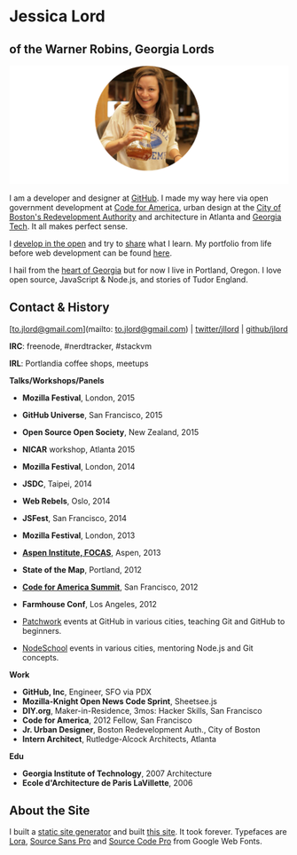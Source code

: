 # Jessica Lord
## of the Warner Robins, Georgia Lords

![chemex](assets/chemex-round.png)

I am a developer and designer at [GitHub](http://www.github.com/about). I made my way here via open government development at [Code for America](http://codeforamerica.org/), urban design at the [City of Boston's Redevelopment Authority](http://www.bostonredevelopmentauthority.org/) and architecture in Atlanta and [Georgia Tech](http://www.coa.gatech.edu/). It all makes perfect sense.

I [develop in the open](http://www.github.com/jlord) and try to [share](/blog) what I learn. My portfolio from life before web development can be found [here](http://jlord.herokuapp.com/hello).

I hail from the [heart of Georgia](http://www.13wmaz.com) but for now I live in Portland, Oregon. I love open source, JavaScript & Node.js, and stories of Tudor England.

## Contact & History

<span class="meta">[to.jlord@gmail.com](mailto: to.jlord@gmail.com) | [twitter/jllord](http://www.twitter.com/jllord) | [github/jlord](http://www.github.com/jlord)</span>

**IRC**: freenode, #nerdtracker, #stackvm

**IRL**: Portlandia coffee shops, meetups

**Talks/Workshops/Panels**

- **Mozilla Festival**, London, 2015
- **GitHub Universe**, San Francisco, 2015
- **Open Source Open Society**, New Zealand, 2015
- **NICAR** workshop, Atlanta 2015
- **Mozilla Festival**, London, 2014
- **JSDC**, Taipei, 2014
- **Web Rebels**, Oslo, 2014
- **JSFest**, San Francisco, 2014
- **Mozilla Festival**, London, 2013
- [**Aspen Institute, FOCAS**](http://www.aspeninstitute.org/policy-work/communications-society/FOCAS2013), Aspen, 2013
- **State of the Map**, Portland, 2012
- [**Code for America Summit**](http://www.youtube.com/watch?v=Q76bKK229aM), San Francisco, 2012
- **Farmhouse Conf**, Los Angeles, 2012


- [Patchwork](https://github.com/blog/search?q=Patchwork) events at GitHub in various cities, teaching Git and GitHub to beginners.
- [NodeSchool](http://www.nodeschool.io) events in various cities, mentoring Node.js and Git concepts.

**Work**

- **GitHub, Inc**, Engineer, SFO via PDX
- **Mozilla-Knight Open News Code Sprint**, Sheetsee.js
- **DIY.org**, Maker-in-Residence, 3mos: Hacker Skills, San Francisco
- **Code for America**, 2012 Fellow, San Francisco
- **Jr. Urban Designer**, Boston Redevelopment Auth., City of Boston
- **Intern Architect**, Rutledge-Alcock Architects, Atlanta

**Edu**

- **Georgia Institute of Technology**, 2007 Architecture
- **Ecole d'Architecture de Paris LaVillette**, 2006

## About the Site

I built a [static site generator](http://www.github.com/jlord/balrog) and built [this site](http://www.github.com/jlord/jlord.github.io). It took forever. Typefaces are [Lora](https://www.google.com/fonts/specimen/Lora), [Source Sans Pro](https://www.google.com/fonts/specimen/Source+Sans+Pro) and [Source Code Pro](http://www.google.com/fonts/specimen/Source+Code+Pro) from Google Web Fonts.
